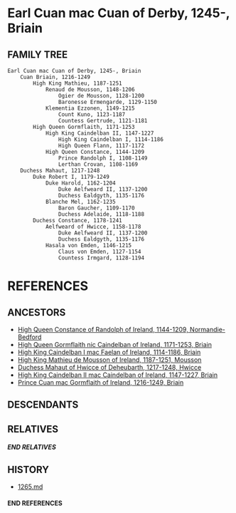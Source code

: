 # Earl Cuan mac Cuan of Derby, 1245-, Briain

## FAMILY TREE

```
Earl Cuan mac Cuan of Derby, 1245-, Briain
    Cuan Briain, 1216-1249
        High King Mathieu, 1187-1251
            Renaud de Mousson, 1148-1206
                Ogier de Mousson, 1128-1200
                Baronesse Ermengarde, 1129-1150
            Klementia Ezzonen, 1149-1215
                Count Kuno, 1123-1187
                Countess Gertrude, 1121-1181
        High Queen Gormflaith, 1171-1253
            High King Caindelban II, 1147-1227
                High King Caindelban I, 1114-1186
                High Queen Flann, 1117-1172
            High Queen Constance, 1144-1209
                Prince Randolph I, 1108-1149
                Lerthan Crovan, 1108-1169
    Duchess Mahaut, 1217-1248
        Duke Robert I, 1179-1249    
            Duke Harold, 1162-1204
                Duke Aelfweard II, 1137-1200
                Duchess Ealdgyth, 1135-1176
            Blanche Mel, 1162-1235
                Baron Gaucher, 1109-1170
                Duchess Adelaide, 1118-1188
        Duchess Constance, 1178-1241
            Aelfweard of Hwicce, 1158-1178
                Duke Aelfweard II, 1137-1200
                Duchess Ealdgyth, 1135-1176
            Hasala von Emden, 1146-1215
                Claus von Emden, 1127-1154
                Countess Irmgard, 1128-1194
```


# REFERENCES

## ANCESTORS
* [High Queen Constance of Randolph of Ireland, 1144-1209, Normandie-Bedford](constance_randolph_1144.md)
* [High Queen Gormflaith nic Caindelban of Ireland, 1171-1253, Briain](gormflaith_nic_caindelban_1171.md)
* [High King Caindelban I mac Faelan of Ireland, 1114-1186, Briain](caindelban_i_mac_faelan_1114.md)
* [High King Mathieu de Mousson of Ireland, 1187-1251, Mousson](mathieu_de_mousson_1187.md)
* [Duchess Mahaut of Hwicce of Deheubarth, 1217-1248, Hwicce](mahaut_of_hwicce_1217.md)
* [High King Caindelban II mac Caindelban of Ireland, 1147-1227, Briain](caindelban_ii_mac_caindelban_1147.md)
* [Prince Cuan mac Gormflaith of Ireland, 1216-1249, Briain](cuan_mac_gormflaith_1216.md)

## DESCENDANTS

## RELATIVES

##### END RELATIVES 
## HISTORY
* [1265.md](../h/1265.md)

#### END REFERENCES
